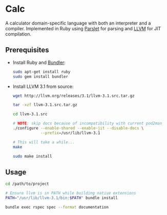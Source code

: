 # Calc

A calculator domain-specific language with both an interpreter and a 
compiler.  Implemented in Ruby using [Parslet][] for parsing and [LLVM][] 
for JIT compilation.

  [parslet]: http://kschiess.github.io/parslet/
  [llvm]: http://llvm.org/


## Prerequisites

* Install Ruby and [Bundler](http://bundler.io/):

  ```bash
  sudo apt-get install ruby
  sudo gem install bundler
  ```

* Install LLVM 3.1 from source:

  ```bash
  wget http://llvm.org/releases/3.1/llvm-3.1.src.tar.gz

  tar -xzf llvm-3.1.src.tar.gz

  cd llvm-3.1.src

  # NOTE: skip docs because of incompatibility with current pod2man
  ./configure --enable-shared --enable-jit --disable-docs \
              --prefix=/usr/lib/llvm-3.1

  # This will take a while...
  make

  sudo make install
  ```


## Usage

```bash
cd /path/to/project

# Ensure llvm is in PATH while building native extensions
PATH="/usr/lib/llvm-3.1/bin:$PATH" bundle install

bundle exec rspec spec --format documentation
```
